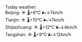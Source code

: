 Today weather:  
Beijing: ☀️   🌡️+6°C 🌬️↓7km/h  
Tianjin: ☀️   🌡️+10°C 🌬️↘7km/h  
Shijiazhuang: ☀️   🌡️+12°C 🌬️↓4km/h  
Tangshan: ☀️   🌡️+9°C 🌬️↓12km/h  

